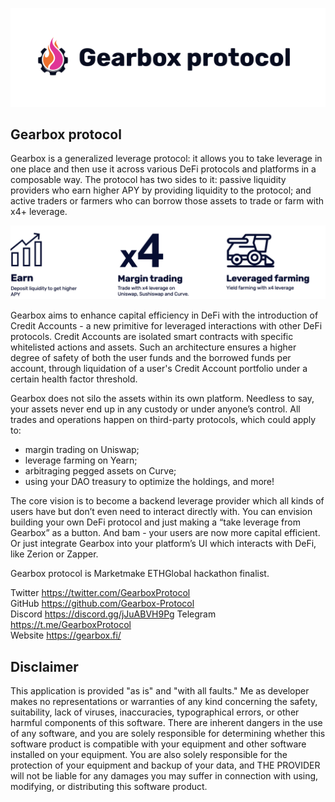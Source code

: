 ![gearbox](header.jpeg)

## Gearbox protocol
Gearbox is a generalized leverage protocol: it allows you to take leverage in one place and then use it across various DeFi protocols and platforms in a composable way. The protocol has two sides to it: passive liquidity providers who earn higher APY by providing liquidity to the protocol; and active traders or farmers who can borrow those assets to trade or farm with x4+ leverage.  

![features](docs/features.jpeg)

Gearbox aims to enhance capital efficiency in DeFi with the introduction of Credit Accounts - a new primitive for leveraged interactions with other DeFi protocols. Credit Accounts are isolated smart contracts with specific whitelisted actions and assets. Such an architecture ensures a higher degree of safety of both the user funds and the borrowed funds per account, through liquidation of a user's Credit Account portfolio under a certain health factor threshold. 

Gearbox does not silo the assets within its own platform. Needless to say, your assets never end up in any custody or under anyone’s control. All trades and operations happen on third-party protocols, which could apply to:
- margin trading on Uniswap;
- leverage farming on Yearn;
- arbitraging pegged assets on Curve;
- using your DAO treasury to optimize the holdings, and more!

The core vision is to become a backend leverage provider which all kinds of users have but don’t even need to interact directly with. You can envision building your own DeFi protocol and just making a “take leverage from Gearbox” as a button. And bam - your users are now more capital efficient. Or just integrate Gearbox into your platform’s UI which interacts with DeFi, like Zerion or Zapper.

Gearbox protocol is Marketmake ETHGlobal hackathon finalist.

Twitter https://twitter.com/GearboxProtocol  
GitHub https://github.com/Gearbox-Protocol  
Discord https://discord.gg/jJuABVH9Pg 
Telegram https://t.me/GearboxProtocol   
Website https://gearbox.fi/  


## Disclaimer

This application is provided "as is" and "with all faults." Me as developer makes no representations or
warranties of any kind concerning the safety, suitability, lack of viruses, inaccuracies, typographical
errors, or other harmful components of this software. There are inherent dangers in the use of any software,
and you are solely responsible for determining whether this software product is compatible with your equipment and
other software installed on your equipment. You are also solely responsible for the protection of your equipment
and backup of your data, and THE PROVIDER will not be liable for any damages you may suffer in connection with using,
modifying, or distributing this software product.
